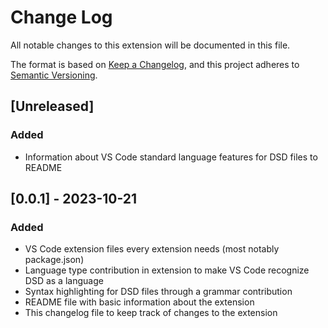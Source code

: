 # Change Log

All notable changes to this extension will be documented in this file.

The format is based on [Keep a Changelog](https://keepachangelog.com/en/1.1.0/),
and this project adheres to [Semantic Versioning](https://semver.org/spec/v2.0.0.html).

## [Unreleased]

### Added
- Information about VS Code standard language features for DSD files to README

## [0.0.1] - 2023-10-21

### Added
- VS Code extension files every extension needs (most notably package.json)
- Language type contribution in extension to make VS Code recognize DSD as a language
- Syntax highlighting for DSD files through a grammar contribution
- README file with basic information about the extension
- This changelog file to keep track of changes to the extension